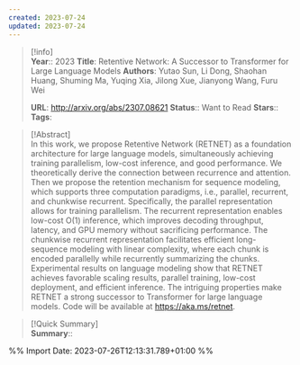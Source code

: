 ```yaml
---
created: 2023-07-24
updated: 2023-07-24
---
```

>[!info]  
> **Year**:: 2023
> **Title**: Retentive Network: A Successor to Transformer for Large Language Models
> **Authors**: Yutao Sun, Li Dong, Shaohan Huang, Shuming Ma, Yuqing Xia, Jilong Xue, Jianyong Wang, Furu Wei
>   
> **URL**: http://arxiv.org/abs/2307.08621
> **Status**:: Want to Read
> **Stars**::
> **Tags**:


> [!Abstract]  
> In this work, we propose Retentive Network (RETNET) as a foundation architecture for large language models, simultaneously achieving training parallelism, low-cost inference, and good performance. We theoretically derive the connection between recurrence and attention. Then we propose the retention mechanism for sequence modeling, which supports three computation paradigms, i.e., parallel, recurrent, and chunkwise recurrent. Specifically, the parallel representation allows for training parallelism. The recurrent representation enables low-cost O(1) inference, which improves decoding throughput, latency, and GPU memory without sacrificing performance. The chunkwise recurrent representation facilitates efficient long-sequence modeling with linear complexity, where each chunk is encoded parallelly while recurrently summarizing the chunks. Experimental results on language modeling show that RETNET achieves favorable scaling results, parallel training, low-cost deployment, and efficient inference. The intriguing properties make RETNET a strong successor to Transformer for large language models. Code will be available at https://aka.ms/retnet.  

> [!Quick Summary]  
>**Summary**::



%% Import Date: 2023-07-26T12:13:31.789+01:00 %%
